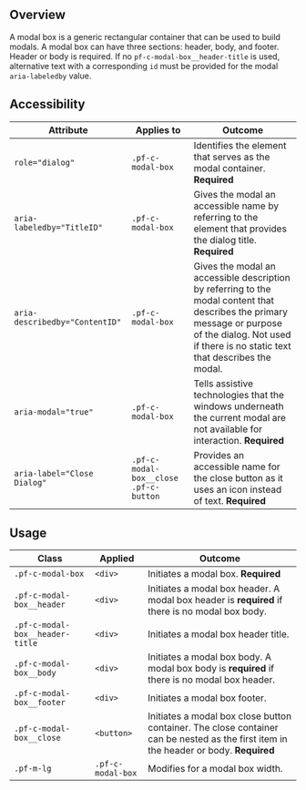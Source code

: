 ## Overview

A modal box is a generic rectangular container that can be used to build modals. A modal box can have three sections: header, body, and footer. Header or body is required. If no `pf-c-modal-box__header-title` is used, alternative text with a corresponding `id` must be provided for the modal `aria-labeledby` value.

## Accessibility

| Attribute | Applies to | Outcome |
| -- | -- | -- |
| `role="dialog"` | `.pf-c-modal-box` | Identifies the element that serves as the modal container. **Required**|
| `aria-labeledby="TitleID"` | `.pf-c-modal-box` | Gives the modal an accessible name by referring to the element that provides the dialog title. **Required** |
| `aria-describedby="ContentID"` | `.pf-c-modal-box` | Gives the modal an accessible description by referring to the modal content that describes the primary message or purpose of the dialog. Not used if there is no static text that describes the modal. |
| `aria-modal="true"` | `.pf-c-modal-box` | Tells assistive technologies that the windows underneath the current modal are not available for interaction. **Required**|
| `aria-label="Close Dialog"` | `.pf-c-modal-box__close .pf-c-button` | Provides an accessible name for the close button as it uses an icon instead of text. **Required**|

## Usage

| Class                | Applied     | Outcome                                                                                                                                                                              |
| -------------------- | ----------- | ------------------------------------------------------------------------------------------------------------------------------------------------------------------------------------ |
| `.pf-c-modal-box` |               `<div>` |           Initiates a modal box. **Required** |
| `.pf-c-modal-box__header` |       `<div>` |           Initiates a modal box header. A modal box header is **required** if there is no modal box body. |
| `.pf-c-modal-box__header-title` | `<div>` |           Initiates a modal box header title. |
| `.pf-c-modal-box__body` |         `<div>` |           Initiates a modal box body. A modal box body is **required** if there is no modal box header. |
| `.pf-c-modal-box__footer` |       `<div>` |           Initiates a modal box footer. |
| `.pf-c-modal-box__close` |        `<button>` |        Initiates a modal box close button container. The close container can be nested as the first item in the header or body. **Required** |
| `.pf-m-lg` |                      `.pf-c-modal-box` | Modifies for a modal box width. |
